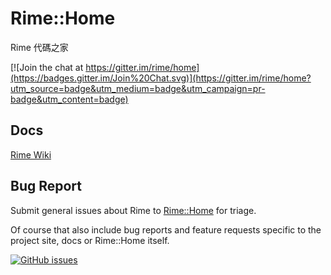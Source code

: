 # Rime::Home

Rime 代碼之家

[![Join the chat at https://gitter.im/rime/home](https://badges.gitter.im/Join%20Chat.svg)](https://gitter.im/rime/home?utm_source=badge&utm_medium=badge&utm_campaign=pr-badge&utm_content=badge)

## Docs

[Rime Wiki](https://github.com/rime/home/wiki)

## Bug Report

Submit general issues about Rime to [Rime::Home](https://github.com/rime/home/issue) for triage.

Of course that also include bug reports and feature requests specific to the project site, docs or Rime::Home itself.

[![GitHub issues](https://img.shields.io/github/issues/rime/home.svg)](https://github.com/rime/home/issues)
